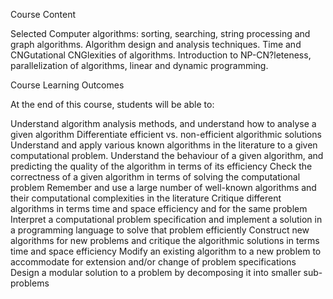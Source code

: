 Course Content

Selected Computer algorithms: sorting, searching, string processing and graph algorithms. Algorithm design and analysis techniques. Time and CNGutational CNGlexities of algorithms. Introduction to NP-CN?leteness, parallelization of algorithms, linear and dynamic programming. 

Course Learning Outcomes

At the end of this course, students will be able to:

Understand algorithm analysis methods, and understand how to analyse a given algorithm
Differentiate efficient vs. non-efficient algorithmic solutions
Understand and apply various known algorithms in the literature to a given computational problem.
Understand the behaviour of a given algorithm, and predicting the quality of the algorithm in terms of its efficiency
Check the correctness of a given algorithm in terms of solving the computational problem
Remember and use a large number of well-known algorithms and their computational complexities in the literature
Critique different algorithms in terms time and space efficiency and for the same problem
Interpret a computational problem specification and implement a solution in a programming language to solve that problem efficiently
Construct new algorithms for new problems and critique the algorithmic solutions in terms time and space efficiency
Modify an existing algorithm to a new problem to accommodate for extension and/or change of problem specifications
Design a modular solution to a problem by decomposing it into smaller sub-problems
